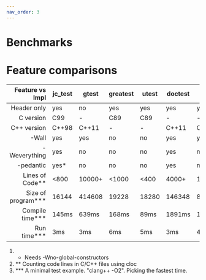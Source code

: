 ```yaml
---
nav_order: 3
---
```


# Benchmarks

# Feature comparisons

| Feature vs Impl        | jc_test |  gtest  | greatest |  utest  | doctest |  catch2 |
|-----------------------:|---------|---------|----------|---------|---------|---------|
| Header only            |   yes   |    no   |    yes   |   yes   |   yes   |   yes   |
| C version              |   C99   |    -    |    C89   |   C89   |    -    |    -    |
| C++ version            |  C++98  |  C++11  |     -    |    -    |  C++11  |  C++11  |
| -Wall                  |   yes   |   yes   |    no    |   no    |   yes   |   yes   |
| -Weverything           |   yes   |    no   |    no    |   no    |   yes   |    no   |
| -pedantic              |   yes*  |    no   |    no    |   no    |   yes   |    no   |
| Lines of Code**        |  <800   |  10000+ |   <1000  |  <400   |  4000+  |  11000+ |
| Size of program***     |  16144  |  414608 |   19228  |  18280  |  146348 |  829572 |
| Compile time***        |  145ms  |  639ms  |   168ms  |   89ms  |  1891ms | 10965ms |
| Run time***            |    3ms  |    3ms  |    6ms   |    5ms  |    3ms  |   4ms   |


1. * Needs -Wno-global-constructors 
1. ** Counting code lines in C/C++ files using cloc
1. *** A minimal test example. "clang++ -O2". Picking the fastest time.
